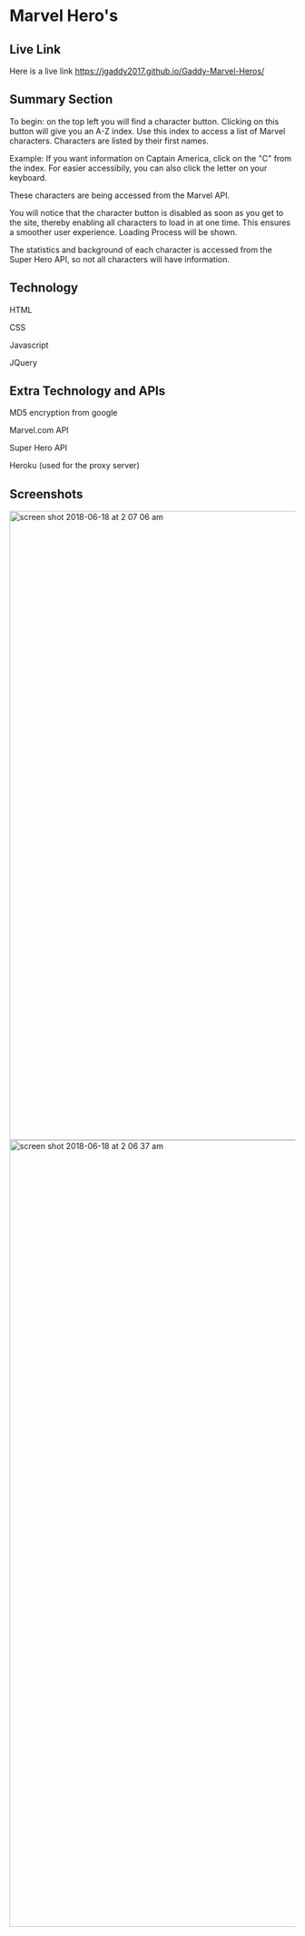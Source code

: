 # Marvel Hero's

## Live Link

Here is a live link <https://jgaddy2017.github.io/Gaddy-Marvel-Heros/>

## Summary Section

To begin: on the top left you will find a character button. Clicking on this button will give you an A-Z index. Use this index to access a list of Marvel characters. Characters are listed by their first names.

Example: If you want information on Captain America, click on the "C" from the index. For easier accessibily, you can also click the letter on your keyboard.

These characters are being accessed from the Marvel API.

You will notice that the character button is disabled as soon as you get to the site, thereby enabling all characters to load in at one time. This ensures a smoother user experience. Loading Process will be shown.

The statistics and background of each character is accessed from the Super Hero API, so not all characters will have information.

## Technology 

HTML

CSS

Javascript

JQuery

## Extra Technology and APIs

MD5 encryption from google

Marvel.com API

Super Hero API

Heroku (used for the proxy server)

## Screenshots

<img width="1109" alt="screen shot 2018-06-18 at 2 07 06 am" src="https://user-images.githubusercontent.com/10607107/41522591-aafa4140-72a4-11e8-9c5e-bb3a26cc24fb.png">

<img width="1387" alt="screen shot 2018-06-18 at 2 06 37 am" src="https://user-images.githubusercontent.com/10607107/41522605-b248f37e-72a4-11e8-8cfa-c9539c8ad8bf.png">
